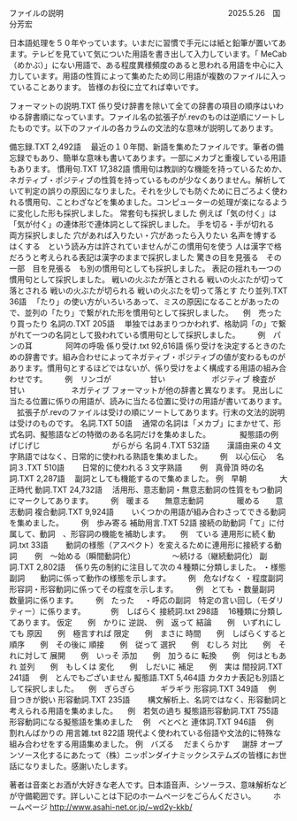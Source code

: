 
ファイルの説明
　　　　　　　　　　　　　　　　　　　　　2025.5.26　国分芳宏


日本語処理を５０年やっています。いまだに習慣で手元には紙と鉛筆が置いてあます。テレビを見ていて気についた用語を書き出して入力しています。「 MeCab（めかぶ）」にない用語で、ある程度異様頻度のあると思われる用語を中心に入力しています。用語の性質によって集めたため同じ用語が複数のファイルに入っていることあります。
皆様のお役に立てれば幸いです。

フォーマットの説明.TXT
係り受け辞書を除いて全ての辞書の項目の順序はいわゆる辞書順になっています。ファイル名の拡張子が.revのものは逆順にソートしたものです。以下のファイルの各カラムの文法的な意味が説明してあります。

備忘録.TXT 2,492語
　最近の１０年間、新語を集めたファイルです。筆者の備忘録でもあり、簡単な意味も書いてあります。一部にメカブと重複している用語もあります。
慣用句.TXT 17,382語
慣用句は教訓的な機能を持っているためか、ネガティブ・ポジティブの性質を持っているものが少なくありません。解析していて判定の誤りの原因になりました。それを少しでも防ぐために日ごろよく使われる慣用句、ことわざなどを集めました。コンピューターの処理が楽になるように変化した形も採択しました。
常套句も採択しました
例えば「気の付く」は「気が付く」の連体形で連体詞として採択しました。
手を切る・手が切れる　　両方採択しました
穴があれば入りたい・穴があったら入りたい
名声を博する　　　はくする　という読み方は許されていませんがこの慣用句を使う
人は漢字で格だろうと考えられる表記は漢字のままで採択しました
驚きの目を見張る　その一部　目を見張る　も別の慣用句としても採択しました。
表記の揺れも一つの慣用句として採択しました。
戦いの火ぶたが落とされる
戦いの火ぶたが切って落とされる
戦いの火ぶたが切られる
戦いの火ぶたを切って落とす
たり並列.TXT 36語
　「たり」の使い方がいろいろあって、ミスの原因になることがあったので、並列の「たり」で繋がれた形を慣用句として採択しました。
　例　売ったり買ったり
名詞の.TXT 205語
　単独ではあまりつかわれず、格助詞「の」で繋がれて一つの名詞として扱われている慣用句として採択しました。
　　例　パンの耳
　　　　阿吽の呼吸
係り受け.txt 92,616語
係り受けを決定するときのための辞書です。組み合わせによってネガティブ・ポジティブの値が変わるものがあります。慣用句とするほどではないが、係り受けをよく構成する用語の組み合わせです。
　　例　リンゴが　　　　　甘い　　　　　　ポジティブ
検査が　　　　　　甘い　　　　　　ネガティブ
フォーマットが他の辞書と異なります。
見出しに当たる位置に係りの用語が、読みに当たる位置に受けの用語が書いてあります。
　拡張子が.revのファイルは受けの順にソートしてあります。行末の文法的説明は受けのものです。
名詞.TXT 50語
　通常の名詞は「メカブ」にまかせて、形式名詞、擬態語などの特徴のある名詞だけを集めました。　
　　　擬態語の例　げじげじ
　　　　　　　　　がらがら
名詞４.TXT 532語
　　漢語由来の４文字熟語ではなく、日常的に使われる熟語を集めました。
　　例　以心伝心　
名詞３.TXT 510語
　　日常的に使われる３文字熟語
　　例　真骨頂
時の名詞.TXT 2,287語
　副詞としても機能するので集めました。
例　早朝
　　　　大正時代
動詞.TXT 24,732語
　活用形、意志動詞・無意志動詞の性質をもつ動詞にマークしてあります。
　　例　暖まる　　無意志動詞
　　　　暖める　　意志動詞
複合動詞.TXT 9,924語
　　いくつかの用語が組み合わさってできる動詞を集めました。
　　例　歩み寄る
補助用言.TXT 52語
接続の助動詞「て」に付属して、動詞　、形容詞の機能を補助します。
　例　ている
連用形に続く動詞.txt 33語
　　動詞の様態（アスペクト）を変えるために連用形に接続する動詞
　　例　～始める（瞬間動詞化）　
　　　　～続ける（継続動詞化）
副詞.TXT 2,802語
　係り先の制約に注目して次の４種類に分類しました。
・様態副詞　　動詞に係って動作の様態を示します。
　　例　危なげなく
・程度副詞　　形容詞・形容動詞に係ってその程度を示します。
　　例　とても
・数量副詞　　数量詞に係ります。
　　例　たった
　・呼応の副詞　特定の言い回し（モダリティー）に係ります。
　　　例　しばらく
接続詞.txt 298語
　16種類に分類してあります。
仮定　　例　かりに
逆説、　例　返って
結論　　例　いずれにしても
原因　　例　極言すれば
限定　　例　まさに
時間　　例　しばらくすると
順序　　例　その後に
順接　　例　従って
選択　　例　むしろ
対比　　例　それに対して
展開　　例　いっそ
添加　　例　加うるに
転換　　例　何はともあれ
並列　　例　もしくは
変化　　例　しだいに
補足　　例　実は
間投詞.TXT 241語
　例　とんでもございません
擬態語.TXT 5,464語
  カタカナ表記も別語として採択しました。
　例　ぎらぎら
　　　ギラギラ
形容詞.TXT 349語
　例　目つきが鋭い
形容動詞.TXT 235語
　　構文解析上、名詞ではなく、形容動詞と考えられる用語を集めました。
　例　若気の過ち
擬態語形容動詞.TXT 755語
形容動詞になる擬態語を集めました　
例　べとべと
連体詞.TXT 946語
　例　割れんばかりの
用言雑.txt 822語
現代よく使われている俗語や文法的に特殊な組み合わせをする用語集めました。
例　バズる
　だまくらかす
 
謝辞
オープンソース化するにあたって（株）ニッポンダイナミックシステムズの皆様にお世話になりました。感謝いたします。

著者は音楽とお酒が大好きな老人です。日本語音声、シソーラス、意味解析などが守備範囲です。詳しいことは下記のホームページをごらんください。
　　ホームページ
http://www.asahi-net.or.jp/~wd2y-kkb/
